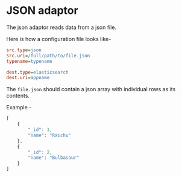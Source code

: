 # JSON adaptor

The json adaptor reads data from a json file.

Here is how a configuration file looks like-

```ini
src.type=json
src.uri=/full/path/to/file.json
typename=typename

dest.type=elasticsearch
dest.uri=appname
```

The `file.json` should contain a json array with individual rows as its contents.

Example - 

```js
[
	{
		"_id": 1,
		"name": "Raichu"
	},
	{
		"_id": 2,
		"name": "Bulbasaur"
	}
]
```
